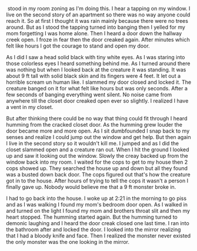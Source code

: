  stood in my room zoning as I'm doing this. I hear a tapping on my window. I live on the second story of an apartment so there was no way anyone could reach it. So at first I thought it was rain mainly because there were no trees around. But as I stood the tapping turned into banging then I yelled for my mom forgetting I was home alone. Then I heard a door down the hallway creek open. I froze in fear then the door creaked again. After minutes which felt like hours I got the courage to stand and open my door. 

As I did I saw a head solid black with tiny white eyes. As I was staring into those colorless eyes I heard something behind me. As I turned around there was nothing but when I looked back at the creature it was standing. It was about 9 ft tall with solid black skin and its fingers were 4 feet. It let out a horrible scream un human like. I slammed my door closed and locked it. The creature banged on it for what felt like hours but was only seconds. After a few seconds of banging everything went silent. No noise came from anywhere till the closet door creaked open ever so slightly. I realized I have a vent in my closet. 

But after thinking there could be no way that thing could fit through I heard humming from the cracked closet door. As the humming grew louder the door became more and more open. As I sit dumbfounded I snap back to my senses and realize I could jump out the window and get help. But then again I live in the second story so it wouldn't kill me. I jumped and as I did the closet slammed open and a creature ran out. When I hit the ground I looked up and saw it looking out the window. Slowly the creay backed up from the window back into my room. I waited for the cops to get to my house then 2 cops showed up. They searched the house up and down but all they found was a busted down back door. The cops figured out that's how the creature got in to the house. After hours of trying to tell the cops it wasn't a person I finally gave up. Nobody would believe me that a 9 ft monster broke in. 

I had to go back into the house. I woke up at 2:21 in the morning to go piss and as I was walking I found my mom's bedroom door open. As I walked in and turned on the light I found my mom and brothers throat slit and then my heart stopped. The humming started again. But the humming turned to demonic laughing and I heard the door creak closed one last time. I ran into the bathroom after and locked the door. I looked into the mirror realizing that I had a bloody knife and face. Then I realized the monster never existed the only monster was the one looking in the mirror.